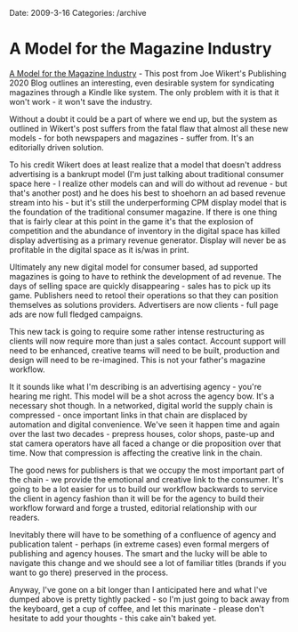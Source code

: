 Date: 2009-3-16
Categories: /archive

# A Model for the Magazine Industry

<p><a href="http://jwikert.typepad.com/the_average_joe/2009/03/a-model-for-the-magazine-industry.html">A Model for the Magazine Industry</a> - This post from Joe Wikert's Publishing 2020 Blog outlines an interesting, even desirable system for syndicating magazines through a Kindle like system. The only problem with it is that it won't work - it won't save the industry.  

Without a doubt it could be a part of where we end up, but the system as outlined in Wikert's post suffers from the fatal flaw that almost all these new models - for both newspapers and magazines - suffer from.  It's an editorially driven solution. 

To his credit Wikert does at least realize that a model that doesn't address advertising is a bankrupt model (I'm just talking about traditional consumer space here - I realize other models can and will do without ad revenue - but that's another post) and he does his best to shoehorn an ad based revenue stream into his - but it's still the underperforming CPM display model that is the foundation of the traditional consumer magazine.  If there is one thing that is fairly clear at this point in the game it's that the explosion of competition and the abundance of inventory in the digital space has killed display advertising as a primary revenue generator.  Display will never be as profitable in the digital space as it is/was in print.

Ultimately any new digital model for consumer based, ad supported magazines is going to have to rethink the development of ad revenue. The days of selling space are quickly disappearing - sales has to pick up its game. Publishers need to retool their operations so that they can position themselves as solutions providers. Advertisers are now clients - full page ads are now full fledged campaigns.  

This new tack is going to require some rather intense restructuring as clients will now require more than just a sales contact. Account support will need to be enhanced, creative teams will need to be built, production and design will need to be re-imagined. This is not your father's magazine workflow.

It it sounds like what I'm describing is an advertising agency - you're hearing me right.  This model will be a shot across the agency bow.  It's a necessary shot though. In a networked, digital world the supply chain is compressed - once important links in that chain are displaced by automation and digital convenience.  We've seen it happen time and again over the last two decades - prepress houses, color shops, paste-up and stat camera operators have all faced a change or die proposition over that time. Now that compression is affecting the creative link in the chain.

The good news for publishers is that we occupy the most important part of the chain - we provide the emotional and creative link to the consumer.  It's going to be a lot easier for us to build our workflow backwards to service the client in agency fashion than it will be for the agency to build their workflow forward and forge a trusted, editorial relationship with our readers.

Inevitably there will have to be something of a confluence of agency and publication talent - perhaps (in extreme cases) even formal mergers of publishing and agency houses. The smart and the lucky will be able to navigate this change and we should see a lot of familiar titles (brands if you want to go there) preserved in the process.  

Anyway, I've gone on a bit longer than I anticipated here and what I've dumped above is pretty tightly packed - so I'm just going to back away from the keyboard, get a cup of coffee, and let this marinate - please don't hesitate to add your thoughts - this cake ain't baked yet.
